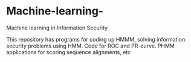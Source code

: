 # Machine-learning-
Machine learning in Information Security

This repository has programs for coding up HMMM, solving information security problems using HMM.
Code for ROC and PR-curve.
PHMM applications for scoring sequence alignments, etc
